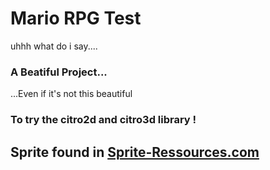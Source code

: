 # Mario RPG Test

uhhh what do i say....

### A Beatiful Project...
...Even if it's not this beautiful
### To try the citro2d and citro3d library !

## Sprite found in [Sprite-Ressources.com](https://www.spriters-resource.com)
